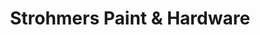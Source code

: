 ---
title: "Strohmers Paint & Hardware"
url: /parkville/strohmers-paint-und-hardware/
shop: Baumarkt
---